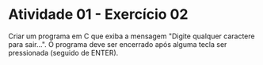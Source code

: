 # Atividade 01 - Exercício 02

Criar um programa em C que exiba a mensagem "Digite qualquer caractere para sair...". O programa deve ser encerrado após alguma tecla ser pressionada (seguido de ENTER).
